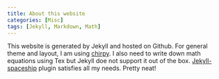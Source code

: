 ```yaml
---
title: About this website
categories: [Misc]
tags: [Jekyll, Markdown, Math]
---
```


This website is generated by Jekyll and hosted on Github. For general theme and layout, I am using [chirpy](https://github.com/cotes2020/jekyll-theme-chirpy). I also need to write down math equations using Tex but Jekyll doe not support it out of the box. [Jekyll-spaceship](https://github.com/jeffreytse/jekyll-spaceship) plugin satisfies all my needs. Pretty neat!
